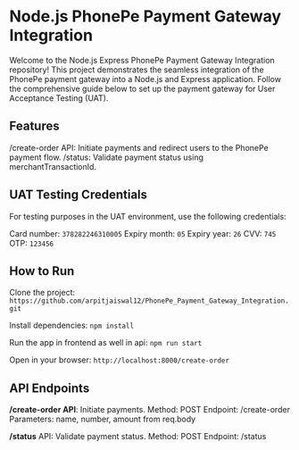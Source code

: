 # Node.js PhonePe Payment Gateway Integration

Welcome to the Node.js Express PhonePe Payment Gateway Integration repository! This project demonstrates the seamless integration of the PhonePe payment gateway into a Node.js and Express application. Follow the comprehensive guide below to set up the payment gateway for User Acceptance Testing (UAT).

## Features

/create-order API: Initiate payments and redirect users to the PhonePe payment flow.
/status: Validate payment status using merchantTransactionId.

## UAT Testing Credentials

For testing purposes in the UAT environment, use the following credentials:

Card number: `378282246310005`
Expiry month: `05`
Expiry year: `26`
CVV: `745`
OTP: `123456`

## How to Run

Clone the project:
`https://github.com/arpitjaiswal12/PhonePe_Payment_Gateway_Integration.git`

Install dependencies:
`npm install`

Run the app in frontend as well in api:
`npm run start`

Open in your browser:
`http://localhost:8000/create-order`


## API Endpoints
**/create-order API**: Initiate payments.
Method: POST
Endpoint: /create-order
Parameters: name, number, amount from req.body

**/status** API: Validate payment status.
Method: POST
Endpoint: /status
